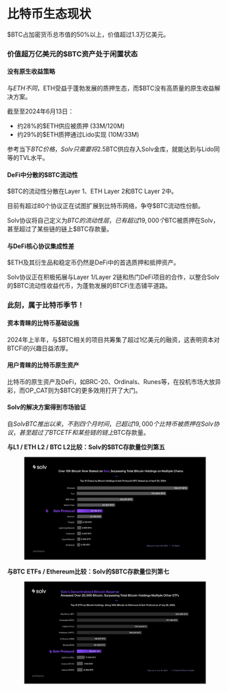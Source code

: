 # 比特币生态现状

$BTC占加密货币总市值的50%以上，价值超过1.3万亿美元。

### 价值超万亿美元的$BTC资产处于闲置状态

#### **没有原生收益策略**

与$ETH不同，$ETH受益于蓬勃发展的质押生态，而$BTC没有高质量的原生收益解决方案。

截至至2024年6月13日：

* 约28%的$ETH供应被质押 (33M/120M)
* 约29%的$ETH质押通过Lido实现 (10M/33M)

参考当下$BTC价格，Solv只需要将2.5%的$BTC供应存入Solv金库，就能达到与Lido同等的TVL水平。

#### **DeFi中分散的**$BTC**流动性**

$BTC的流动性分散在Layer 1、ETH Layer 2和BTC Layer 2中。

目前有超过80个协议正在试图扩展到比特币网络，争夺$BTC流动性份额。

Solv协议将自己定义为$BTC的流动性层，已有超过19,000个$BTC被质押在Solv，甚至超过了某些链的链上$BTC存款量。

#### **与DeFi核心协议集成性差**

$ETH及其衍生品和稳定币仍然是DeFi中的首选质押和抵押资产。

Solv协议正在积极拓展与Layer 1/Layer 2链和热门DeFi项目的合作，以整合Solv的$BTC流动性收益代币，为蓬勃发展的BTCFi生态铺平道路。

### 此刻，属于比特币季节！

#### 资本青睐的比特币基础设施

2024年上半年，与$BTC相关的项目共筹集了超过1亿美元的融资，这表明资本对BTCFi的兴趣日益浓厚。

#### 用户青睐的比特币原生资产

比特币的原生资产及DeFi，如BRC-20、Ordinals、Runes等，在投机市场大放异彩，而OP\_CAT则为$BTC的更多效用打开了大门。

#### Solv的解决方案得到市场验证

自$SolvBTC推出以来，不到四个月时间，已超过19,000个比特币被质押在Solv协议，甚至超过了BTC ETF和某些链的链上$BTC存款量。

**与L1 / ETH L2 / BTC L2比较：Solv的$BTC存款量位列第五**

<figure><img src="../.gitbook/assets/20241012121308.png" alt="" width="563"><figcaption></figcaption></figure>

**与BTC** **ETFs / Ethereum比较：Solv的$BTC存款量位列第七**

<figure><img src="../.gitbook/assets/20241012140919.png" alt="" width="563"><figcaption></figcaption></figure>
